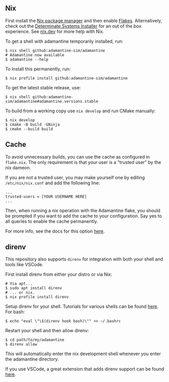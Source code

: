 ## Nix

First install the [Nix package manager][NIX] and then enable [Flakes][Flakes].
Alternatively, check out the [Determinate Systems Installer][Determinate] for
an out of the box experience. See [nix.dev][nix.dev] for more help with Nix.

To get a shell with adamantine temporarily installed, run:

    $ nix shell github:adamantine-sim/adamantine
    # Adamantine now available
    $ adamantine --help

To install this permanently, run:

    $ nix profile install github:adamantine-sim/adamantine

To get the latest stable release, use:

    $ nix shell github:adamantine-sim/adamantine#adamantine.versions.stable

To build from a working copy use `nix develop` and run CMake manually:

    $ nix develop
    $ cmake -B build -GNinja
    $ cmake --build build

## Cache

To avoid unnecessary builds, you can use the cache as configured in
`flake.nix`. The only requirement is that your user is a "trusted user" by the
nix dameon.

If you are not a trusted user, you may make yourself one by editing
`/etc/nix/nix.conf` and add the following line:

    ...
    trusted-users = [YOUR USERNAME HERE]
    ...

Then, when running a nix operation with the Adamantine flake, you should be
prompted if you want to add the cache to your configuration. Say yes to all
queries to enable the cache permanently.

For more info, see the docs for this option [here][Trusted].

## direnv

This repository also supports `direnv` for integration with both your shell and
tools like VSCode.

First install direnv from either your distro or via Nix:

    # Via apt...
    $ sudo apt install direnv
    # ... or nix.
    $ nix profile install direnv

Setup direnv for your shell. Tutorials for various shells can be found
[here][DirenvHook]. For bash:

    $ echo "eval \"\$(direnv hook bash)\"" >> ~/.bashrc

Restart your shell and then allow direnv:

    $ cd path/to/my/adamantine
    $ direnv allow

This will automatically enter the nix development shell whenever you enter the
adamantine directory.

If you use VSCode, a great extension that adds direnv support can be found
[here][DirenvVSCode].


[NIX]: https://nixos.org/download.html
[Flakes]: https://nixos.wiki/wiki/Flakes
[nix.dev]: https://nix.dev
[Determinate]: https://github.com/DeterminateSystems/nix-installer
[DirenvHook]: https://direnv.net/docs/hook.html
[DirenvVSCode]: https://marketplace.visualstudio.com/items?itemName=mkhl.direnv
[Trusted]: https://nix.dev/manual/nix/2.24/command-ref/conf-file#conf-trusted-users
